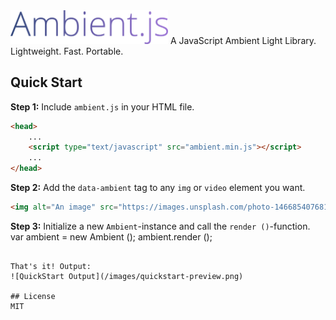 <img src="/images/ambientjs-logo.png" width="50%">
A JavaScript Ambient Light Library. Lightweight. Fast. Portable.

## Quick Start
**Step 1:** Include `ambient.js` in your HTML file.
```html
<head>
	...
	<script type="text/javascript" src="ambient.min.js"></script>
	...
</head>
```


**Step 2:** Add the `data-ambient` tag to any `img` or `video` element you want.
```html
<img alt="An image" src="https://images.unsplash.com/photo-1466854076813-4aa9ac0fc347" data-ambient>
```


**Step 3:** Initialize a new `Ambient`-instance and call the `render ()`-function.
var ambient = new Ambient ();
ambient.render ();
```

That's it! Output:
![QuickStart Output](/images/quickstart-preview.png)

## License
MIT
